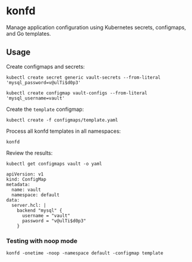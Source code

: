 # konfd

Manage application configuration using Kubernetes secrets, configmaps, and Go templates.

## Usage

Create configmaps and secrets:

```
kubectl create secret generic vault-secrets --from-literal 'mysql_password=v@ulTi$d0p3'
```

```
kubectl create configmap vault-configs --from-literal 'mysql_username=vault'
```

Create the `template` configmap:

```
kubectl create -f configmaps/template.yaml
```

Process all konfd templates in all namespaces:

```
konfd
```

Review the results:

```
kubectl get configmaps vault -o yaml
```

```
apiVersion: v1
kind: ConfigMap
metadata:
  name: vault
  namespace: default
data:
  server.hcl: |
    backend "mysql" {
      username = "vault"
      password = "v@ulTi$d0p3"
    }
```

### Testing with noop mode

```
konfd -onetime -noop -namespace default -configmap template
```
